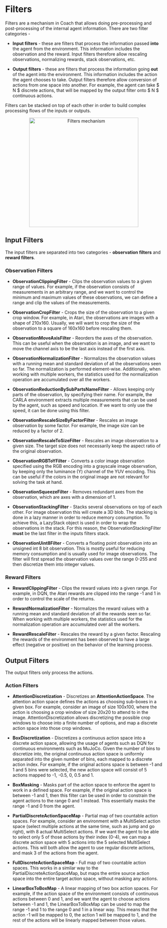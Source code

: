 # Filters

Filters are a mechanism in Coach that allows doing pre-processing and post-processing of the internal agent information.
There are two filter categories -

* **Input filters** - these are filters that process the information passed **into** the agent from the environment.
  This information includes the observation and the reward. Input filters therefore allow rescaling observations,
  normalizing rewards, stack observations, etc.

* **Output filters** - these are filters that process the information going **out** of the agent into the environment.
  This information includes the action the agent chooses to take. Output filters therefore allow conversion of
  actions from one space into another. For example, the agent can take $ N $ discrete actions, that will be mapped by
  the output filter onto $ N $ continuous actions.

Filters can be stacked on top of each other in order to build complex processing flows of the inputs or outputs.

<p style="text-align: center;">

<img src="../../img/filters.png" alt="Filters mechanism" style="width: 350px;"/>

</p>

## Input Filters

The input filters are separated into two categories - **observation filters** and **reward filters**.

### Observation Filters

* **ObservationClippingFilter** - Clips the observation values to a given range of values. For example, if the
  observation consists of measurements in an arbitrary range, and we want to control the minimum and maximum values
  of these observations, we can define a range and clip the values of the measurements.

* **ObservationCropFilter** - Crops the size of the observation to a given crop window. For example, in Atari, the
  observations are images with a shape of 210x160. Usually, we will want to crop the size of the observation to a
  square of 160x160 before rescaling them.

* **ObservationMoveAxisFilter** - Reorders the axes of the observation. This can be useful when the observation is an
  image, and we want to move the channel axis to be the last axis instead of the first axis.

* **ObservationNormalizationFilter** - Normalizes the observation values with a running mean and standard deviation of
  all the observations seen so far. The normalization is performed element-wise. Additionally, when working with
  multiple workers, the statistics used for the normalization operation are accumulated over all the workers.

* **ObservationReductionBySubPartsNameFilter** - Allows keeping only parts of the observation, by specifying their
  name. For example, the CARLA environment extracts multiple measurements that can be used by the agent, such as
  speed and location. If we want to only use the speed, it can be done using this filter.

* **ObservationRescaleSizeByFactorFilter** - Rescales an image observation by some factor. For example, the image size
  can be reduced by a factor of 2.

* **ObservationRescaleToSizeFilter** - Rescales an image observation to a given size. The target size does not
  necessarily keep the aspect ratio of the original observation.

* **ObservationRGBToYFilter** - Converts a color image observation specified using the RGB encoding into a grayscale
  image observation, by keeping only the luminance (Y) channel of the YUV encoding. This can be useful if the colors
  in the original image are not relevant for solving the task at hand.

* **ObservationSqueezeFilter** - Removes redundant axes from the observation, which are axes with a dimension of 1.

* **ObservationStackingFilter** - Stacks several observations on top of each other. For image observation this will
  create a 3D blob. The stacking is done in a lazy manner in order to reduce memory consumption. To achieve this,
  a LazyStack object is used in order to wrap the observations in the stack. For this reason, the
  ObservationStackingFilter **must** be the last filter in the inputs filters stack.

* **ObservationUint8Filter** - Converts a floating point observation into an unsigned int 8 bit observation. This is
  mostly useful for reducing memory consumption and is usually used for image observations. The filter will first
  spread the observation values over the range 0-255 and then discretize them into integer values.

### Reward Filters

* **RewardClippingFilter** - Clips the reward values into a given range. For example, in DQN, the Atari rewards are
  clipped into the range -1 and 1 in order to control the scale of the returns.

* **RewardNormalizationFilter** -  Normalizes the reward values with a running mean and standard deviation of
  all the rewards seen so far. When working with multiple workers, the statistics used for the normalization operation
  are accumulated over all the workers.

* **RewardRescaleFilter** - Rescales the reward by a given factor. Rescaling the rewards of the environment has been
  observed to have a large effect (negative or positive) on the behavior of the learning process.

## Output Filters

The output filters only process the actions.

### Action Filters

* **AttentionDiscretization** - Discretizes an **AttentionActionSpace**. The attention action space defines the actions
  as choosing sub-boxes in a given box. For example, consider an image of size 100x100, where the action is choosing
  a crop window of size 20x20 to attend to in the image. AttentionDiscretization allows discretizing the possible crop
  windows to choose into a finite number of options, and map a discrete action space into those crop windows.

* **BoxDiscretization** - Discretizes a continuous action space into a discrete action space, allowing the usage of
  agents such as DQN for continuous environments such as MuJoCo. Given the number of bins to discretize into, the
  original continuous action space is uniformly separated into the given number of bins, each mapped to a discrete
  action index. For example, if the original actions space is between -1 and 1 and 5 bins were selected, the new action
  space will consist of 5 actions mapped to -1, -0.5, 0, 0.5 and 1.

* **BoxMasking** - Masks part of the action space to enforce the agent to work in a defined space. For example,
  if the original action space is between -1 and 1, then this filter can be used in order to constrain the agent actions
  to the range 0 and 1 instead. This essentially masks the range -1 and 0 from the agent.

* **PartialDiscreteActionSpaceMap** - Partial map of two countable action spaces. For example, consider an environment
  with a MultiSelect action space (select multiple actions at the same time, such as jump and go right), with 8 actual
  MultiSelect actions. If we want the agent to be able to select only 5 of those actions by their index (0-4), we can
  map a discrete action space with 5 actions into the 5 selected MultiSelect actions. This will both allow the agent to
  use regular discrete actions, and mask 3 of the actions from the agent.

* **FullDiscreteActionSpaceMap** - Full map of two countable action spaces. This works in a similar way to the
  PartialDiscreteActionSpaceMap, but maps the entire source action space into the entire target action space, without
  masking any actions.

* **LinearBoxToBoxMap** - A linear mapping of two box action spaces. For example, if the action space of the
  environment consists of continuous actions between 0 and 1, and we want the agent to choose actions between -1 and 1,
  the LinearBoxToBoxMap can be used to map the range -1 and 1 to the range 0 and 1 in a linear way. This means that the
  action -1 will be mapped to 0, the action 1 will be mapped to 1, and the rest of the actions will be linearly mapped
  between those values.
